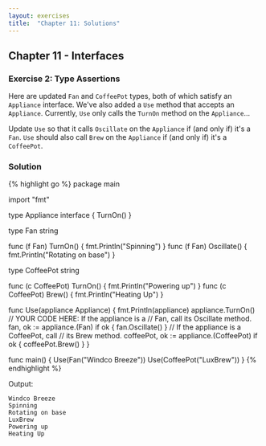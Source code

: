 ```yaml
---
layout: exercises
title:  "Chapter 11: Solutions"
---
```


## Chapter 11 - Interfaces

### Exercise 2: Type Assertions

Here are updated `Fan` and `CoffeePot` types, both of which satisfy an `Appliance` interface. We've also added a `Use` method that accepts an `Appliance`. Currently, `Use` only calls the `TurnOn` method on the `Appliance`...

Update `Use` so that it calls `Oscillate` on the `Appliance` if (and only if) it's a `Fan`. `Use` should also call `Brew` on the `Appliance` if (and only if) it's a `CoffeePot`.

### Solution

{% highlight go %}
package main

import "fmt"

type Appliance interface {
	TurnOn()
}

type Fan string

func (f Fan) TurnOn() {
	fmt.Println("Spinning")
}
func (f Fan) Oscillate() {
	fmt.Println("Rotating on base")
}

type CoffeePot string

func (c CoffeePot) TurnOn() {
	fmt.Println("Powering up")
}
func (c CoffeePot) Brew() {
	fmt.Println("Heating Up")
}

func Use(appliance Appliance) {
	fmt.Println(appliance)
	appliance.TurnOn()
	// YOUR CODE HERE: If the appliance is a
	// Fan, call its Oscillate method.
	fan, ok := appliance.(Fan)
	if ok {
		fan.Oscillate()
	}
	// If the appliance is a CoffeePot, call
	// its Brew method.
	coffeePot, ok := appliance.(CoffeePot)
	if ok {
		coffeePot.Brew()
	}
}

func main() {
	Use(Fan("Windco Breeze"))
	Use(CoffeePot("LuxBrew"))
}
{% endhighlight %}

Output:

``` text
Windco Breeze
Spinning
Rotating on base
LuxBrew
Powering up
Heating Up
```
